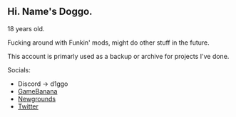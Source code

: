 ## Hi. Name's Doggo.

18 years old.

Fucking around with Funkin' mods, might do other stuff in the future.

This account is primarly used as a backup or archive for projects I've done.

Socials:
* Discord -> d1ggo
* [GameBanana](https://gamebanana.com/members/2402280)
* [Newgrounds](https://d1ggong.newgrounds.com/)
* [Twitter](https://twitter.com/_d1ggo)

